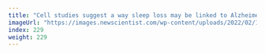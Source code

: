 ```yaml
---
title: "Cell studies suggest a way sleep loss may be linked to Alzheimer’s"
imageUrl: "https://images.newscientist.com/wp-content/uploads/2022/02/10170949/PRI_2224675121.jpg?width=600"
index: 229
weight: 229
---
```

